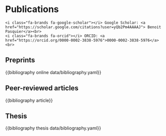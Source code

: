 
# Publications

~~~
<i class="fa-brands fa-google-scholar"></i> Google Scholar: <a href="https://scholar.google.com/citations?user=yQb2Pm4AAAAJ"> Benoit Pasquier</a><br>
<i class="fa-brands fa-orcid"></i> ORCID: <a href="https://orcid.org/0000-0002-3838-5976">0000-0002-3838-5976</a><br>
~~~

<!-- @def title = "Publications" -->

## Preprints
{{bibliography online data/bibliography.yaml}}

## Peer-reviewed articles
{{bibliography article}}

<!-- ## Book Chapter
{{bibliography incollection data/bibliography.yaml}} -->

<!-- ## Peer-reviewed Conference Proceedings
{{bibliography inproceedings data/bibliography.yaml}} -->

## Thesis
{{bibliography thesis data/bibliography.yaml}}
